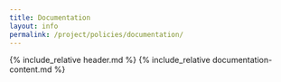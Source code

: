 ```yaml
---
title: Documentation
layout: info
permalink: /project/policies/documentation/
---
```


{% include_relative header.md %}
{% include_relative documentation-content.md %}
